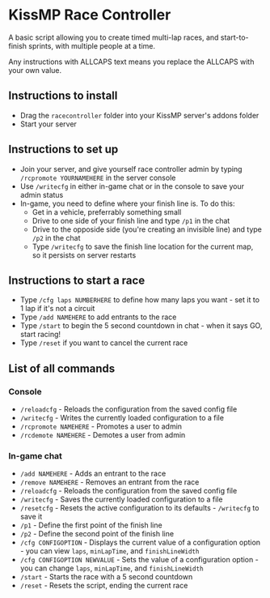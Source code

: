 # KissMP Race Controller
A basic script allowing you to create timed multi-lap races, and start-to-finish sprints, with multiple people at a time.

Any instructions with ALLCAPS text means you replace the ALLCAPS with your own value.

## Instructions to install
- Drag the `racecontroller` folder into your KissMP server's addons folder
- Start your server

## Instructions to set up
- Join your server, and give yourself race controller admin by typing `/rcpromote YOURNAMEHERE` in the server console
- Use `/writecfg` in either in-game chat or in the console to save your admin status
- In-game, you need to define where your finish line is. To do this:
  - Get in a vehicle, preferrably something small
  - Drive to one side of your finish line and type `/p1` in the chat
  - Drive to the opposide side (you're creating an invisible line) and type `/p2` in the chat
  - Type `/writecfg` to save the finish line location for the current map, so it persists on server restarts

## Instructions to start a race
- Type `/cfg laps NUMBERHERE` to define how many laps you want - set it to 1 lap if it's not a circuit
- Type `/add NAMEHERE` to add entrants to the race
- Type `/start` to begin the 5 second countdown in chat - when it says GO, start racing!
- Type `/reset` if you want to cancel the current race

## List of all commands
### Console
- `/reloadcfg` - Reloads the configuration from the saved config file
- `/writecfg` - Writes the currently loaded configuration to a file
- `/rcpromote NAMEHERE` - Promotes a user to admin
- `/rcdemote NAMEHERE` - Demotes a user from admin

### In-game chat
- `/add NAMEHERE` - Adds an entrant to the race
- `/remove NAMEHERE` - Removes an entrant from the race
- `/reloadcfg` - Reloads the configuration from the saved config file
- `/writecfg` - Saves the currently loaded configuration to a file
- `/resetcfg` - Resets the active configuration to its defaults - `/writecfg` to save it
- `/p1` - Define the first point of the finish line
- `/p2` - Define the second point of the finish line
- `/cfg CONFIGOPTION` - Displays the current value of a configuration option - you can view `laps`, `minLapTime`, and `finishLineWidth`
- `/cfg CONFIGOPTION NEWVALUE` - Sets the value of a configuration option - you can change `laps`, `minLapTime`, and `finishLineWidth`
- `/start` - Starts the race with a 5 second countdown
- `/reset` - Resets the script, ending the current race
